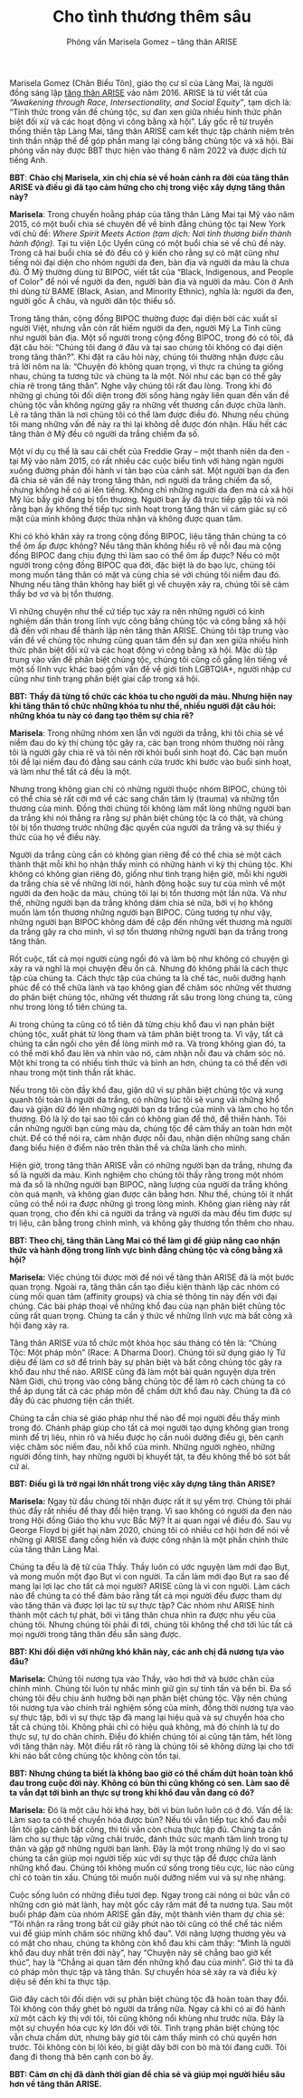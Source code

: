 ﻿---
title: Cho tình thương thêm sâu
author: Phỏng vấn Marisela Gomez – tăng thân ARISE
---

<p class="editors-preface">Marisela Gomez (Chân Biểu Tôn), giáo thọ cư sĩ của Làng Mai, là người đồng sáng lập <a class="note" href="https://arisesangha.org/">tăng thân ARISE</a> vào năm 2016. ARISE là từ viết tắt của <i>“Awakening through Race, Intersectionality, and Social Equity”</i>, tạm dịch là: “Tỉnh thức trong vấn đề chủng tộc, sự đan xen giữa nhiều hình thức phân biệt đối xử và các hoạt động vì công bằng xã hội”. Lấy gốc rễ từ truyền thống thiền tập Làng Mai, tăng thân ARISE cam kết thực tập chánh niệm trên tinh thần nhập thế để góp phần mang lại công bằng chủng tộc và xã hội. Bài phỏng vấn này được BBT thực hiện vào tháng 6 năm 2022 và được dịch từ tiếng Anh.</p>

**BBT**: **Chào chị Marisela, xin chị chia sẻ về hoàn cảnh ra đời của tăng thân ARISE và điều gì đã tạo cảm hứng cho chị trong việc xây dựng tăng thân này?**

**Marisela**: Trong chuyến hoằng pháp của tăng thân Làng Mai tại Mỹ vào năm 2015, có một buổi chia sẻ chuyên đề về bình đẳng chủng tộc tại New York với chủ đề: *Where Spirit Meets Action (tạm dịch: Nơi tình thương biến thành hành động)*. Tại tu viện Lộc Uyển cũng có một buổi chia sẻ về chủ đề này. Trong cả hai buổi chia sẻ đó đều có ý kiến cho rằng sự có mặt cũng như tiếng nói đại diện cho nhóm người da đen, bản địa và người da màu là chưa đủ. Ở Mỹ thường dùng từ BIPOC, viết tắt của “Black, Indigenous, and People of Color” để nói về người da đen, người bản địa và người da màu. Còn ở Anh thì dùng từ BAME (Black, Asian, and Minority Ethnic), nghĩa là: người da đen, người gốc Á châu, và người dân tộc thiểu số. 

Trong tăng thân, cộng đồng BIPOC thường được đại diện bởi các xuất sĩ người Việt, nhưng vẫn còn rất hiếm người da đen, người Mỹ La Tinh cũng như người bản địa. Một số người trong cộng đồng BIPOC, trong đó có tôi, đã đặt câu hỏi: “Chúng tôi đang ở đâu và tại sao chúng tôi không có đại diện trong tăng thân?”. Khi đặt ra câu hỏi này, chúng tôi thường nhận được câu trả lời nôm na là: “Chuyện đó không quan trọng, vì thực ra chúng ta giống nhau, chúng ta tương tức và chúng ta là một. Nói như các bạn có thể gây chia rẽ trong tăng thân”. Nghe vậy chúng tôi rất đau lòng. Trong khi đó những gì chúng tôi đối diện trong đời sống hàng ngày liên quan đến vấn đề chủng tộc vẫn không ngừng gây ra những vết thương cần được chữa lành. Lẽ ra tăng thân là nơi chúng tôi có thể làm được điều đó. Nhưng nếu chúng tôi mang những vấn đề này ra thì lại không dễ được đón nhận. Hầu hết các tăng thân ở Mỹ đều có người da trắng chiếm đa số.

Một ví dụ cụ thể là sau cái chết của Freddie Gray – một thanh niên da đen - tại Mỹ vào năm 2015, có rất nhiều các cuộc biểu tình với hàng ngàn người xuống đường phản đối hành vi tàn bạo của cảnh sát. Một người bạn da đen đã chia sẻ vấn đề này trong tăng thân, nơi người da trắng chiếm đa số, nhưng không hề có ai lên tiếng. Không chỉ những người da đen mà cả xã hội Mỹ lúc bấy giờ đang bị tổn thương. Người bạn ấy đã trực tiếp gặp tôi và nói rằng bạn ấy không thể tiếp tục sinh hoạt trong tăng thân vì cảm giác sự có mặt của mình không được thừa nhận và không được quan tâm. 

Khi có khó khăn xảy ra trong cộng đồng BIPOC, liệu tăng thân chúng ta có thể ôm ấp được không? Nếu tăng thân không hiểu rõ về nỗi đau mà cộng đồng BIPOC đang chịu đựng thì làm sao có thể ôm ấp được? Nếu có một người trong cộng đồng BIPOC qua đời, đặc biệt là do bạo lực, chúng tôi mong muốn tăng thân có mặt và cùng chia sẻ với chúng tôi niềm đau đó. Nhưng nếu tăng thân không hay biết gì về chuyện xảy ra, chúng tôi sẽ cảm thấy bơ vơ và bị tổn thương.

Vì những chuyện như thế cứ tiếp tục xảy ra nên những người có kinh nghiệm dấn thân trong lĩnh vực công bằng chủng tộc và công bằng xã hội đã đến với nhau để thành lập nên tăng thân ARISE. Chúng tôi tập trung vào vấn đề về chủng tộc nhưng cũng quan tâm đến sự đan xen giữa nhiều hình thức phân biệt đối xử và các hoạt động vì công bằng xã hội. Mặc dù tập trung vào vấn đề phân biệt chủng tộc, chúng tôi cũng cố gắng lên tiếng về một số lĩnh vực khác bao gồm vấn đề về giới tính LGBTQIA+, người nhập cư cũng như tình trạng phân biệt giai cấp trong xã hội. 

**BBT:** **Thầy đã từng tổ chức các khóa tu cho người da màu. Nhưng hiện nay khi tăng thân tổ chức những khóa tu như thế, nhiều người đặt câu hỏi: những khóa tu này có đang tạo thêm sự chia rẽ?** 

**Marisela**: Trong những nhóm xen lẫn với người da trắng, khi tôi chia sẻ về niềm đau do kỳ thị chủng tộc gây ra, các bạn trong nhóm thường nói rằng tôi là người gây chia rẽ và tôi nên rời khỏi buổi sinh hoạt đó. Các bạn muốn tôi để lại niềm đau đó đằng sau cánh cửa trước khi bước vào buổi sinh hoạt, và làm như thể tất cả đều là một. 

Nhưng trong không gian chỉ có những người thuộc nhóm BIPOC, chúng tôi có thể chia sẻ rất cởi mở về các sang chấn tâm lý (trauma) và những tổn thương của mình. Đồng thời chúng tôi không làm mất lòng những người bạn da trắng khi nói thẳng ra rằng sự phân biệt chủng tộc là có thật, và chúng tôi bị tổn thương trước những đặc quyền của người da trắng và sự thiếu ý thức của họ về điều này. 

Người da trắng cũng cần có không gian riêng để có thể chia sẻ một cách thành thật mỗi khi họ nhận thấy mình có những hành vi kỳ thị chủng tộc. Khi không có không gian riêng đó, giống như tình trạng hiện giờ, mỗi khi người da trắng chia sẻ về những lời nói, hành động hoặc suy tư của mình về một người da đen hoặc da màu, chúng tôi lại bị tổn thương một lần nữa. Và như thế, những người bạn da trắng không dám chia sẻ nữa, bởi vị họ không muốn làm tổn thương những người bạn BIPOC. Cũng tương tự như vậy, những người bạn BIPOC không dám đề cập đến những vết thương mà người da trắng gây ra cho mình, vì sợ tổn thương những người bạn da trắng trong tăng thân. 

Rốt cuộc, tất cả mọi người cùng ngồi đó và làm bộ như không có chuyện gì xảy ra và nghĩ là mọi chuyện đều ổn cả. Nhưng đó không phải là cách thực tập của chúng ta. Cách thực tập của chúng ta là chế tác, nuôi dưỡng hạnh phúc để có thể chữa lành và tạo không gian để chăm sóc những vết thương do phân biệt chủng tộc, những vết thương rất sâu trong lòng chúng ta, cũng như trong lòng tổ tiên chúng ta.

Ai trong chúng ta cũng có tổ tiên đã từng chịu khổ đau vì nạn phân biệt chủng tộc, xuất phát từ lòng tham và tâm phân biệt trong ta. Vì vậy, tất cả chúng ta cần ngồi cho yên để lòng mình mở ra. Và trong không gian đó, ta có thể mời khổ đau lên và nhìn vào nó, cảm nhận nỗi đau và chăm sóc nó. Một khi trong ta có nhiều tỉnh thức và bình an hơn, chúng ta có thể đến với nhau trong một tinh thần rất khác. 

Nếu trong tôi còn đầy khổ đau, giận dữ vì sự phân biệt chủng tộc và xung quanh tôi toàn là người da trắng, có những lúc tôi sẽ vung vãi những khổ đau và giận dữ đó lên những người bạn da trắng của mình và làm cho họ tổn thương. Đó là lý do tại sao tôi cần có không gian để thở, để thiền hành. Tôi cần những người bạn cùng màu da, chủng tộc để cảm thấy an toàn hơn một chút. Để có thể nói ra, cảm nhận được nỗi đau, nhận diện những sang chấn đang biểu hiện ở điểm nào trên thân thể và chữa lành cho mình. 

Hiện giờ, trong tăng thân ARISE vẫn có những người bạn da trắng, nhưng đa số là người da màu. Kinh nghiệm cho chúng tôi thấy rằng trong một nhóm mà đa số là những người bạn BIPOC, năng lượng của người da trắng không còn quá mạnh, và không gian được cân bằng hơn. Như thế, chúng tôi ít nhất cũng có thể nói ra được những gì trong lòng mình. Không gian riêng này rất quan trọng, cho đến khi cả người da trắng và người da màu đều tìm được sự trị liệu, cân bằng trong chính mình, và không gây thương tổn thêm cho nhau. 

**BBT: Theo chị, tăng thân Làng Mai có thể làm gì để giúp nâng cao nhận thức và hành động trong lĩnh vực bình đẳng chủng tộc và công bằng xã hội?**

**Marisela:** Việc chúng tôi được mời để nói về tăng thân ARISE đã là một bước quan trọng. Ngoài ra, tăng thân cần tạo điều kiện thành lập các nhóm có cùng mối quan tâm (affinity groups) và chia sẻ thông tin này đến với đại chúng. Các bài pháp thoại về những khổ đau của nạn phân biệt chủng tộc cũng rất quan trọng. Chúng ta cần ý thức về những lĩnh vực mà bất công xã hội đang xảy ra. 

Tăng thân ARISE vừa tổ chức một khóa học sáu tháng có tên là: “Chủng Tộc: Một pháp môn” (Race: A Dharma Door). Chúng tôi sử dụng giáo lý Tứ diệu đế làm cơ sở để trình bày sự phân biệt và bất công chủng tộc gây ra khổ đau như thế nào. ARISE cũng đã làm một bài quán nguyện dựa trên Năm Giới, chú trọng vào công bằng chủng tộc để làm rõ cách chúng ta có thể áp dụng tất cả các pháp môn để chấm dứt khổ đau này. Chúng ta đã có đầy đủ các phương tiện cần thiết. 

Chúng ta cần chia sẻ giáo pháp như thế nào để mọi người đều thấy mình trong đó. Chánh pháp giúp cho tất cả mọi người tạo dựng không gian trong mình để trị liệu, nhìn rõ và hiểu được họ cần nuôi dưỡng điều gì, bên cạnh việc chăm sóc niềm đau, nỗi khổ của mình. Những người nghèo, những người đồng tính, hay những người bị khuyết tật, ta đều không thể bỏ sót bất cứ ai. 

**BBT: Điều gì là trở ngại lớn nhất trong việc xây dựng tăng thân ARISE?**

**Marisela:** Ngay từ đầu chúng tôi nhận được rất ít sự yểm trợ. Chúng tôi phải thúc đẩy rất nhiều để thay đổi hiện trạng. Vì sao không có người da đen nào trong Hội đồng Giáo thọ khu vực Bắc Mỹ? Ít ai quan ngại về điều đó. Sau vụ George Floyd bị giết hại năm 2020, chúng tôi có nhiều cơ hội hơn để nói về những gì ARISE đang cống hiến và được công nhận là một phần chính thức của tăng thân Làng Mai.

Chúng ta đều là đệ tử của Thầy. Thầy luôn có ước nguyện làm mới đạo Bụt, và mong muốn một đạo Bụt vì con người. Ta cần làm mới đạo Bụt ra sao để mang lại lợi lạc cho tất cả mọi người? ARISE cũng là vì con người. Làm cách nào để chúng ta có thể đảm bảo rằng tất cả mọi người đều được tham dự vào tăng thân và được lợi lạc từ sự thực tập? Các nhóm như ARISE hình thành một cách tự phát, bởi vì tăng thân chưa nhìn ra được nhu yếu của chúng tôi. Nhưng chúng tôi phải đi tới, chúng tôi không thể chờ tới lúc tất cả mọi người trong tăng thân đều sẵn sàng được.

**BBT: Khi đối diện với những khó khăn này, các anh chị đã nương tựa vào đâu?**

**Marisela:** Chúng tôi nương tựa vào Thầy, vào hơi thở và bước chân của chính mình. Chúng tôi luôn tự nhắc mình giữ gìn sự tinh tấn và bền bỉ. Đa số chúng tôi đều chịu ảnh hưởng bởi nạn phân biệt chủng tộc. Vậy nên chúng tôi nương tựa vào chính trải nghiệm sống của mình, đồng thời nương tựa vào sự thực tập, bởi vì sự thực tập đã mang lại hiệu quả và sự chuyển hóa cho tất cả chúng tôi. Không phải chỉ có hiệu quả không, mà đó chính là tự do thực sự, tự do chân chính. Điều đó khiến chúng tôi ai cũng tận tâm, hết lòng với tăng thân này. Một điều rất rõ ràng là chúng tôi sẽ không dừng lại cho tới khi nào bất công chủng tộc không còn tồn tại.

**BBT: Nhưng chúng ta biết là không bao giờ có thể chấm dứt hoàn toàn khổ đau trong cuộc đời này. Không có bùn thì cũng không có sen. Làm sao để ta vẫn đạt tới bình an thực sự trong khi khổ đau vẫn đang có đó?**

**Marisela:** Đó là một câu hỏi khá hay, bởi vì bùn luôn luôn có ở đó. Vấn đề là: Làm sao ta có thể chuyển hóa được bùn? Nếu tôi vẫn tiếp tục khổ đau mỗi lần tôi gặp cảnh bất công, thì tôi vẫn còn chưa thực tập đủ. Chúng ta cần làm cho sự thực tập vững chãi trước, đánh thức sức mạnh tâm linh trong tự thân và gặp gỡ những người bạn lành. Đây là một trong những lý do vì sao chúng ta cần giúp mọi người tiếp xúc với sự thực tập để được chữa lành những khổ đau. Chúng tôi không muốn cứ sống trong tiêu cực, lúc nào cũng chỉ có toàn tin xấu. Chúng tôi muốn nuôi dưỡng niềm vui và sự nhẹ nhàng. 

Cuộc sống luôn có những điều tươi đẹp. Ngay trong cái nóng oi bức vẫn có những cơn gió mát lành, hay một gốc cây râm mát để ta nương tựa. Sau một buổi pháp đàm của nhóm ARISE gần đây, một thành viên tham dự chia sẻ: “Tôi nhận ra rằng trong bất cứ giây phút nào tôi cũng có thể chế tác niềm vui để giúp mình chăm sóc những khổ đau”. Với năng lượng thương yêu và có mặt cho nhau, chúng ta không còn khổ đau khi cảm thấy: “Mình là người khổ đau duy nhất trên đời này”, hay “Chuyện này sẽ chẳng bao giờ kết thúc”, hay là “Chẳng ai quan tâm đến những khổ đau của mình”. Giờ thì ta đã có pháp môn thực tập và tăng thân. Sự chuyển hóa sẽ xảy ra và điều kỳ diệu sẽ đến khi ta thực tập.

Giờ đây cách tôi đối diện với sự phân biệt chủng tộc đã hoàn toàn thay đổi. Tôi không còn thấy ghét bỏ người da trắng nữa. Ngay cả khi có ai đó hành xử một cách kỳ thị với tôi, tôi cũng không nổi khùng như trước nữa. Đây là một sự chuyển hóa cực kỳ lớn đối với tôi. Tình trạng phân biệt chủng tộc vẫn chưa chấm dứt, nhưng bây giờ tôi cảm thấy mình có chủ quyền hơn trước. Tôi không còn bị lôi kéo, bị giật dây bởi con bò mà tôi đang cưỡi. Tôi đang đi thong thả bên cạnh con bò ấy.

**BBT: Cảm ơn chị đã dành thời gian để chia sẻ và giúp mọi người hiểu sâu hơn về tăng thân ARISE.**
